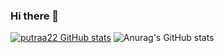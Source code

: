 ### Hi there 👋

[![putraa22 GitHub stats](https://github-readme-stats.vercel.app/api?username=putraa22)](https://github.com/anuraghazra/github-readme-stats)
![Anurag's GitHub stats](https://github-readme-stats.vercel.app/api?username=putraa22&hide=stars,commits,prs,issues,contribs)
